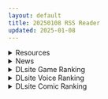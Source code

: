```yaml
---
layout: default
title: 20250108 RSS Reader
updated: 2025-01-08
---
```


<details class='content-parent'>
<summary>
Resources
</summary>
<details class='content-child'>
<summary>
<span class='rss-title'> [同人动画]紙飛行機 大佬 25年1月作品合集[2G] </span> <a class='rss-link' href='https://gmgard.com/gm128272' target='_blank'>&nbsp;</a>
<div class='rss-published'> 🕛 20250107 17:39:31</div>
</summary>
<img src="https://static.gmgard.us/Images/upload/18064080139311437.jpg" /><br /><p>来自菠萝佬的搬运国内网盘版（快说想想凤梨佬）</p>
</details>
<details class='content-child'>
<summary>
<span class='rss-title'> [P站ID=9153585][haku89] 作品合集 至2024年12月[9GB] </span> <a class='rss-link' href='https://gmgard.com/gm128271' target='_blank'>&nbsp;</a>
<div class='rss-published'> 🕛 20250107 17:00:26</div>
</summary>
<img src="https://static.gmgard.us/Images/upload/97974080100257223.jpg" /><br /><p>这丝袜质感我直接沦陷了，太顶。这画师最开始画枣子姐色图滴</p>
</details>
<details class='content-child'>
<summary>
<span class='rss-title'> [同人动画]lanzfh大佬 24年12月作品合集[48G] </span> <a class='rss-link' href='https://gmgard.com/gm128270' target='_blank'>&nbsp;</a>
<div class='rss-published'> 🕛 20250107 16:53:41</div>
</summary>
<img src="https://static.gmgard.us/Images/upload/1808080053409696.jpg" /><br /><p>这个作者是怎么一个月有人家合集的量的，（这个月有赛博女鬼米塔）</p>
</details>
<details class='content-child'>
<summary>
<span class='rss-title'> [同人动画]猫こねり大佬至 24年12月作品合集[41G] </span> <a class='rss-link' href='https://gmgard.com/gm128269' target='_blank'>&nbsp;</a>
<div class='rss-published'> 🕛 20250107 16:24:15</div>
</summary>
<img src="https://static.gmgard.us/Images/upload/71180080024147418.jpg" /><br /><p>这个是不是有点大过头了....</p>
</details>
<details class='content-child'>
<summary>
<span class='rss-title'> [P站ID=20670939][もちくし] 作品合集 至2024年12月[17GB] </span> <a class='rss-link' href='https://gmgard.com/gm128268' target='_blank'>&nbsp;</a>
<div class='rss-published'> 🕛 20250107 15:56:34</div>
</summary>
<img src="https://static.gmgard.us/Images/upload/11248072356343542.jpg" /><br /><p>主打一个幼，而且就算是巨乳也是童颜巨乳</p>
</details>
<details class='content-child'>
<summary>
<span class='rss-title'> [自购][YUZU KONBU]ぼくが先に好きだった桐ヶ◯直葉ちゃんがヤリチンにハメられまくってた動画[fantia] </span> <a class='rss-link' href='https://gmgard.com/gm128264' target='_blank'>&nbsp;</a>
<div class='rss-published'> 🕛 20250107 15:11:11</div>
</summary>
<img src="https://static.gmgard.us/Images/upload/21256071928098550.jpg" /><br /><p>上次更新的时候没发，现在补上</p>
</details>
<details class='content-child'>
<summary>
<span class='rss-title'> [自购][YUZU KONBU]島風がトイレでぱこぱこ当番してる動画[fantia] </span> <a class='rss-link' href='https://gmgard.com/gm128263' target='_blank'>&nbsp;</a>
<div class='rss-published'> 🕛 20250107 15:10:54</div>
</summary>
<img src="https://static.gmgard.us/Images/upload/75184071918070764.jpg" /><br /><p>是肉装岛风，我们有救了</p>
</details>
<details class='content-child'>
<summary>
<span class='rss-title'> [同人动画]japs8005大佬视频+场景卡至 24年4/11月作品合集[42G] </span> <a class='rss-link' href='https://gmgard.com/gm128267' target='_blank'>&nbsp;</a>
<div class='rss-published'> 🕛 20250107 14:53:34</div>
</summary>
<img src="https://static.gmgard.us/Images/upload/12950072253345811.jpg" /><br /><p>有人来求助的，视频是到24.4，人物卡是到24.11，都在里面分类按需下载内置牛头人</p>
</details>
<details class='content-child'>
<summary>
<span class='rss-title'> [Maho.sub&VCB-Studio][Hoo ds Entertainment] 秋色之空 [OAD+OVA(01~02)][Hi10p_1080p][x264_flac] </span> <a class='rss-link' href='https://gmgard.com/gm128250' target='_blank'>&nbsp;</a>
<div class='rss-published'> 🕛 20250107 07:10:39</div>
</summary>
<img src="https://static.gmgard.us/Images/upload/1933062059116990.jpg" /><br /><p>这番算里番还是表番呢，反正当年真的喜欢里面的妹妹</p>
</details>
<details class='content-child'>
<summary>
<span class='rss-title'> [悬赏200]求熟肉版动画セクフレ幼馴染~ </span> <a class='rss-link' href='https://gmgard.com/gm128262' target='_blank'>&nbsp;</a>
<div class='rss-published'> 🕛 20250107 07:08:43</div>
</summary>
<img src="https://static.gmgard.us/Images/upload/6427071506454492.jpg" /><br /><p>[ピンクパイナップル]セクフレ幼馴染~処女と童貞は恥ずかしいってみんなが言うから~ THE ANIMATION
求个熟肉版，站内那个链接失效了 麻烦用度盘发布，谢谢了</p>
</details>
<details class='content-child'>
<summary>
<span class='rss-title'> [AI汉化][d_456558][マゾ受け絶頂M男] サキュバスクイーンの陰謀世界〜色仕掛けの誘惑と6つのオーブ〜 </span> <a class='rss-link' href='https://gmgard.com/gm128259' target='_blank'>&nbsp;</a>
<div class='rss-published'> 🕛 20250107 07:07:26</div>
</summary>
<img src="https://static.gmgard.us/Images/upload/1046071225431136.jpg" /><br /><p>■内容介绍
这是一个专为M男量身打造的RPG游戏，以魅魔女王的阴谋世界为舞台！
本作最大的看点是所有Boss角色都实装了Live2D带来的流畅的色情场景！
而且，所有Boss战失败后都有后日谈！
因为轻敌而被比自己弱小的敌人榨取！因为善良放过对方，反而被反过来榨取！ 为了胜利而被提议爽一把而榨取！因为冒险的疲惫而向敌人撒娇，结果被榨取！ 这是一款充满背德感的游戏！
战斗中当然会受到色情的攻击！ 所</p>
</details>
<details class='content-child'>
<summary>
<span class='rss-title'> [自购][RJ01258535][鹿野工房]むぎちゃん飼育日誌Ver1.1.1 </span> <a class='rss-link' href='https://gmgard.com/gm128260' target='_blank'>&nbsp;</a>
<div class='rss-published'> 🕛 20250107 07:06:09</div>
</summary>
<img src="https://static.gmgard.us/Images/upload/11781071359247308.jpg" /><br /><p>鹿野工房第四作，和不擅长色色的兽耳娘的日常</p>
</details>
<details class='content-child'>
<summary>
<span class='rss-title'> [J○大好き汉化][RJ01279210] 低音爆乳ムチムチドスケベ妖艶ダークエルフ女王超絶ドスケベ女王搾精女王優越ドスケベご奉仕ドスケベ魔力全開ドスケベ女王濃厚交尾[フォーリーサウンド] </span> <a class='rss-link' href='https://gmgard.com/gm128118' target='_blank'>&nbsp;</a>
<div class='rss-published'> 🕛 20250107 07:05:39</div>
</summary>
<img src="https://static.gmgard.us/Images/upload/57070071108585364.jpg" /><br /><p>嗨嗨嗨，快过年了，找点好听的分享一下（自购）是汉化版，里面有汉化文本</p>
</details>

</details>
<details class='content-parent'>
<summary>
News
</summary>

</details>
<details class='content-parent'>
<summary>
DLsite Game Ranking
</summary>
<details class='content-child'>
<summary>
<span class='rss-title'> 傲慢な怪獣姫&名探偵使い魔 [Mango Party] </span> <a class='rss-link' href='https://www.dlsite.com/maniax/work/=/product_id/RJ01263980.html' target='_blank'>&nbsp;</a>
<div class='rss-published'> 🕛 20250108 14:58:18</div>
</summary>
<img src ="http://img.dlsite.jp/modpub/images2/work/doujin/RJ01264000/RJ01263980_img_main.jpg"/><br/>カラフルな共同生活で怪獣姫の奴○として生きる! 豊かでエキサイティングな時間管理恋愛SLG!
</details>
<details class='content-child'>
<summary>
<span class='rss-title'> 全裸取り調べシミュレーター ～You are a loss prevention officer～ [オッパイーツ] </span> <a class='rss-link' href='https://www.dlsite.com/maniax/work/=/product_id/RJ01280877.html' target='_blank'>&nbsp;</a>
<div class='rss-published'> 🕛 20250108 14:58:18</div>
</summary>
<img src ="http://img.dlsite.jp/modpub/images2/work/doujin/RJ01281000/RJ01280877_img_main.jpg"/><br/>羞恥に特化したおさわりゲームです。 キャラクターは JK 人妻 BBAから好みで選べます。 女性キャラフルボイス。 アニメーションでおっぱいがぷるんぷるん揺れます!
</details>
<details class='content-child'>
<summary>
<span class='rss-title'> デカ乳バニーお姉さんの本気搾精交尾 [A86GJ3] </span> <a class='rss-link' href='https://www.dlsite.com/maniax/work/=/product_id/RJ01301534.html' target='_blank'>&nbsp;</a>
<div class='rss-published'> 🕛 20250108 14:58:18</div>
</summary>
<img src ="http://img.dlsite.jp/modpub/images2/work/doujin/RJ01302000/RJ01301534_img_main.jpg"/><br/>おねショタ系の逆レ○プアニメゲーム、本作の特徴は下品な生ハメセックスアニメ、いつでもどこでも生中出し
</details>
<details class='content-child'>
<summary>
<span class='rss-title'> ヤリステメスブター ボクだけの謎ルール!女トレーナーに勝つとエッチあたりまえ [にゅう工房] </span> <a class='rss-link' href='https://www.dlsite.com/maniax/work/=/product_id/RJ01082861.html' target='_blank'>&nbsp;</a>
<div class='rss-published'> 🕛 20250108 14:58:18</div>
</summary>
<img src ="http://img.dlsite.jp/modpub/images2/work/doujin/RJ01083000/RJ01082861_img_main.jpg"/><br/>勝てばエッチのモンスターバトルRPG!ヤリステメスブター!!
</details>
<details class='content-child'>
<summary>
<span class='rss-title'> ヤリステメスブターDLC1 メスブタ/ゲスブタ [にゅう工房] </span> <a class='rss-link' href='https://www.dlsite.com/maniax/work/=/product_id/RJ01129834.html' target='_blank'>&nbsp;</a>
<div class='rss-published'> 🕛 20250108 14:58:18</div>
</summary>
<img src ="http://img.dlsite.jp/modpub/images2/work/doujin/RJ01130000/RJ01129834_img_main.jpg"/><br/>ヤリステメスブターのDLC1が準備できました!ゲームの世界をもう少し拡げてお楽しみいただけます!このDLCを遊ぶためには、ヤリステメスブター本体の購入が必要です。
</details>

</details>
<details class='content-parent'>
<summary>
DLsite Voice Ranking
</summary>
<details class='content-child'>
<summary>
<span class='rss-title'> ✅期間限定レビュー色紙プレゼント企画✅【恋人ってえっちするものなんでしょ?】案外スケベな水無瀬さんが「カノジョ」になった日。 [桃色みんと] </span> <a class='rss-link' href='https://www.dlsite.com/maniax/work/=/product_id/RJ01290632.html' target='_blank'>&nbsp;</a>
<div class='rss-published'> 🕛 20250108 14:58:21</div>
</summary>
<img src ="http://img.dlsite.jp/modpub/images2/work/doujin/RJ01291000/RJ01290632_img_main.jpg"/><br/>「理由は特にない。たまたま君だった、ってだけ」成績優秀。クールで美人な女子高生。男子からの告白を一度も受けいれた事がない“高嶺の花”。そんな水無瀬さんがボクの「カノジョ」になった…。だらしなく足を広げ、肢体を見せつけてくるカノジョ…。 すらりと伸びた白い太もも、穢れのない純白の下着…。「シよ? だって…恋人ってえっちするものなんでしょ…?」
</details>
<details class='content-child'>
<summary>
<span class='rss-title'> メイドのマナちゃんに耳かきしてもらおう [Crescendo] </span> <a class='rss-link' href='https://www.dlsite.com/maniax/work/=/product_id/RJ01293993.html' target='_blank'>&nbsp;</a>
<div class='rss-published'> 🕛 20250108 14:58:21</div>
</summary>
<img src ="http://img.dlsite.jp/modpub/images2/work/doujin/RJ01294000/RJ01293993_img_main.jpg"/><br/>【3DASMR】でお馴染みのマナちゃんの耳かきが沢山!耳かき一回分のオムニバス形式なので気分に合わせて楽しめます。おまけとしてYouTubeにアップされている動画の音声も付いてます。声 棗いつき様
</details>
<details class='content-child'>
<summary>
<span class='rss-title'> ❤️甘あねメイド❤️「お姉ちゃんが"あまあまちゅっちゅ"してあげる...❤️」 [桃色みんと] </span> <a class='rss-link' href='https://www.dlsite.com/maniax/work/=/product_id/RJ01261681.html' target='_blank'>&nbsp;</a>
<div class='rss-published'> 🕛 20250108 14:58:21</div>
</summary>
<img src ="http://img.dlsite.jp/modpub/images2/work/doujin/RJ01262000/RJ01261681_img_main.jpg"/><br/>お姉ちゃんメイドはボクくん(あなた)の事がだ～いすきっ♪ボクくんの為ならば、添い寝に耳舐めにオナサポだってしてあげますっ♪お手々やお口、そしておま◯こっ♪お姉ちゃんの身体ぜ～んぶを使って、喜んでご奉仕させていただきますっ♪「そう...だってお姉ちゃんは...ボクくん専属の..."お姉ちゃんメイド"なんだから...♪」
</details>
<details class='content-child'>
<summary>
<span class='rss-title'> 【简体中文版】JK精灵的异世界孕活～性夜的圣诞节特别篇～ [青春×フェティシズム] </span> <a class='rss-link' href='https://www.dlsite.com/maniax/work/=/product_id/RJ01308361.html' target='_blank'>&nbsp;</a>
<div class='rss-published'> 🕛 20250108 14:58:21</div>
</summary>
<img src ="http://img.dlsite.jp/modpub/images2/work/doujin/RJ01309000/RJ01308361_img_main.jpg"/><br/>圣诞快乐♪你喜欢新娘精灵的怀孕后宫吗?  你一直是个好孩子,所以圣诞新娘精灵们为你准备了一个"性爱6小时"的神圣之夜。  作为今年最后的回忆,要不要和可爱的新娘精灵们度过美好甜蜜又淫靡的夜晚呢?
</details>
<details class='content-child'>
<summary>
<span class='rss-title'> ❤️Wロイヤルおま◯こ嫁❤️高貴でおスケベなふたご姫をハメ比べし放題な贅沢ライフ❤️ [桃色みんと] </span> <a class='rss-link' href='https://www.dlsite.com/maniax/work/=/product_id/RJ01268379.html' target='_blank'>&nbsp;</a>
<div class='rss-published'> 🕛 20250108 14:58:21</div>
</summary>
<img src ="http://img.dlsite.jp/modpub/images2/work/doujin/RJ01269000/RJ01268379_img_main.jpg"/><br/>「毎日毎日おせっせおせっせ❤️あなた様専属のおまんこワイフになれるなら本望でございます❤️」魔王を討伐し、ふたご姫を娶る事になった貴方❤️でもお嫁さんとして迎え入れられるのは一人だけと決まっていて…?❤️おスケベで破廉恥なふたご姫をハメ比べしまくる生活が...今、はじまります❤️
</details>

</details>
<details class='content-parent'>
<summary>
DLsite Comic Ranking
</summary>
<details class='content-child'>
<summary>
<span class='rss-title'> ダウナー研究者お姉さんにお願いしてえっちなことしてもらう話。 [内臓研究所] </span> <a class='rss-link' href='https://www.dlsite.com/maniax/work/=/product_id/RJ01225571.html' target='_blank'>&nbsp;</a>
<div class='rss-published'> 🕛 20250108 14:58:23</div>
</summary>
<img src ="http://img.dlsite.jp/modpub/images2/work/doujin/RJ01226000/RJ01225571_img_main.jpg"/><br/>ダウナー研究者お姉さんとえっちなことをしよう
</details>
<details class='content-child'>
<summary>
<span class='rss-title'> 夏のヤリなおし4 [水蓮の宿] </span> <a class='rss-link' href='https://www.dlsite.com/maniax/work/=/product_id/RJ01073324.html' target='_blank'>&nbsp;</a>
<div class='rss-published'> 🕛 20250108 14:58:23</div>
</summary>
<img src ="http://img.dlsite.jp/modpub/images2/work/doujin/RJ01074000/RJ01073324_img_main.jpg"/><br/>夏×田舎×隣家の美人母×汗だくセックス  誰もが一度は夢想し求めたであろう 最高の‘夏’をサークル‘水蓮の宿’が描き出す  幼馴染の母(元教師)xかつての教え子
</details>
<details class='content-child'>
<summary>
<span class='rss-title'> 女畜加工プラント 捕らわれたヒーロー・ツインバード加工記録 前編 [超健康屋] </span> <a class='rss-link' href='https://www.dlsite.com/maniax/work/=/product_id/RJ01222062.html' target='_blank'>&nbsp;</a>
<div class='rss-published'> 🕛 20250108 14:58:23</div>
</summary>
<img src ="http://img.dlsite.jp/modpub/images2/work/doujin/RJ01223000/RJ01222062_img_main.jpg"/><br/>様々な女性を捕らえクライアントに都合の良い女畜へと加工する女畜加工プラント。 今回捕らえられた超常の力を持つスーパーヒロイン、ニカとラキは非人道的かつ尊厳を踏みにじる残酷な加工を受け続ける事となる……
</details>
<details class='content-child'>
<summary>
<span class='rss-title'> 家が湿気過ぎて生えてきた幻覚誘発するキノコを誤食して発情したあとのあれやこれ [捕食少女] </span> <a class='rss-link' href='https://www.dlsite.com/maniax/work/=/product_id/RJ01114389.html' target='_blank'>&nbsp;</a>
<div class='rss-published'> 🕛 20250108 14:58:23</div>
</summary>
<img src ="http://img.dlsite.jp/modpub/images2/work/doujin/RJ01115000/RJ01114389_img_main.jpg"/><br/>これはごく普通すぎて普通でしかない一人の女子大学生の日常ストーリーです。 家の中が湿気てキノコが生えることになり、好奇心からそのキノコを誤って摂取した結果、幻覚を体験します。本文は52ページ。特典のおまけ2枚付きです。
</details>
<details class='content-child'>
<summary>
<span class='rss-title'> 女畜加工プラント 捕らわれたヒーロー・ツインバード加工記録 後編 [超健康屋] </span> <a class='rss-link' href='https://www.dlsite.com/maniax/work/=/product_id/RJ01294019.html' target='_blank'>&nbsp;</a>
<div class='rss-published'> 🕛 20250108 14:58:23</div>
</summary>
<img src ="http://img.dlsite.jp/modpub/images2/work/doujin/RJ01295000/RJ01294019_img_main.jpg"/><br/>様々な女性を捕らえクライアントに都合の良い女畜へと加工する女畜加工プラント。 今回捕らえられた超常の力を持つスーパーヒロイン、ニカとラキは非人道的かつ尊厳を踏みにじる残酷な加工を受け続ける事となる……
</details>

</details>
